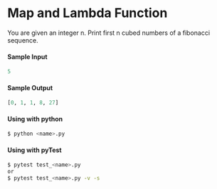 # Map and Lambda Function
You are given an integer n.
Print first n cubed numbers of a fibonacci sequence.

#### Sample Input
```python
5
```

#### Sample Output
```python
[0, 1, 1, 8, 27]
```

#### Using with python
```bash
$ python <name>.py
```

#### Using with pyTest
```bash
$ pytest test_<name>.py
or
$ pytest test_<name>.py -v -s
```
